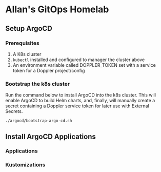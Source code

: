 # Allan's GitOps Homelab

## Setup ArgoCD

### Prerequisites
1. A K8s cluster
1. <code>kubectl</code> installed and configured to manager the cluster above
1. An environment variable called DOPPLER_TOKEN set with a service token for a Doppler project/config 

### Bootstrap the k8s cluster

Run the command below to install ArgoCD into the k8s cluster.  This will enable ArgoCD to build Helm charts, and, finally, will manually create a secret containing a Doppler service token for later use with External Secrets. 

<code>./argocd/bootstrap-argo-cd.sh</code>

## Install ArgoCD Applications

### Applications

### Kustomizations